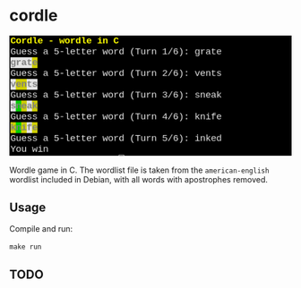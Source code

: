 # cordle

![demo](/img/demo.png)

Wordle game in C. The wordlist file is taken from the `american-english` wordlist included in Debian, with all words with apostrophes removed.

## Usage

Compile and run:

`make run`

## TODO
